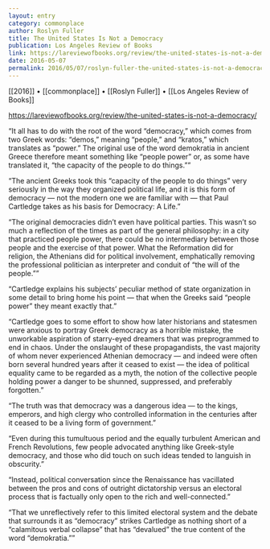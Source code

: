 ```yaml
---
layout: entry
category: commonplace
author: Roslyn Fuller
title: The United States Is Not a Democracy
publication: Los Angeles Review of Books
link: https://lareviewofbooks.org/review/the-united-states-is-not-a-democracy/
date: 2016-05-07
permalink: 2016/05/07/roslyn-fuller-the-united-states-is-not-a-democracy
---
```


[[2016]] • [[commonplace]] • [[Roslyn Fuller]] • [[Los Angeles Review of Books]]

https://lareviewofbooks.org/review/the-united-states-is-not-a-democracy/

“It all has to do with the root of the word “democracy,” which comes from two Greek words: “demos,” meaning “people,” and “kratos,” which translates as “power.” The original use of the word demokratia in ancient Greece therefore meant something like “people power” or, as some have translated it, “the capacity of the people to do things.””

“The ancient Greeks took this “capacity of the people to do things” very seriously in the way they organized political life, and it is this form of democracy — not the modern one we are familiar with — that Paul Cartledge takes as his basis for Democracy: A Life.”

“The original democracies didn’t even have political parties. This wasn’t so much a reflection of the times as part of the general philosophy: in a city that practiced people power, there could be no intermediary between those people and the exercise of that power. What the Reformation did for religion, the Athenians did for political involvement, emphatically removing the professional politician as interpreter and conduit of “the will of the people.””

“Cartledge explains his subjects’ peculiar method of state organization in some detail to bring home his point — that when the Greeks said “people power” they meant exactly that.”

“Cartledge goes to some effort to show how later historians and statesmen were anxious to portray Greek democracy as a horrible mistake, the unworkable aspiration of starry-eyed dreamers that was preprogrammed to end in chaos. Under the onslaught of these propagandists, the vast majority of whom never experienced Athenian democracy — and indeed were often born several hundred years after it ceased to exist — the idea of political equality came to be regarded as a myth, the notion of the collective people holding power a danger to be shunned, suppressed, and preferably forgotten.”

“The truth was that democracy was a dangerous idea — to the kings, emperors, and high clergy who controlled information in the centuries after it ceased to be a living form of government.”

“Even during this tumultuous period and the equally turbulent American and French Revolutions, few people advocated anything like Greek-style democracy, and those who did touch on such ideas tended to languish in obscurity.”

“Instead, political conversation since the Renaissance has vacillated between the pros and cons of outright dictatorship versus an electoral process that is factually only open to the rich and well-connected.”

“That we unreflectively refer to this limited electoral system and the debate that surrounds it as “democracy” strikes Cartledge as nothing short of a “calamitous verbal collapse” that has “devalued” the true content of the word “demokratia.””
